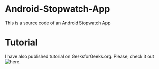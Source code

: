 # Android-Stopwatch-App
This is a source code of an Android Stopwatch App
# Tutorial
I have also published tutorial on GeeksforGeeks.org. Please, check it out ![here](https://www.geeksforgeeks.org/how-to-create-a-stopwatch-app-using-android-studio).
